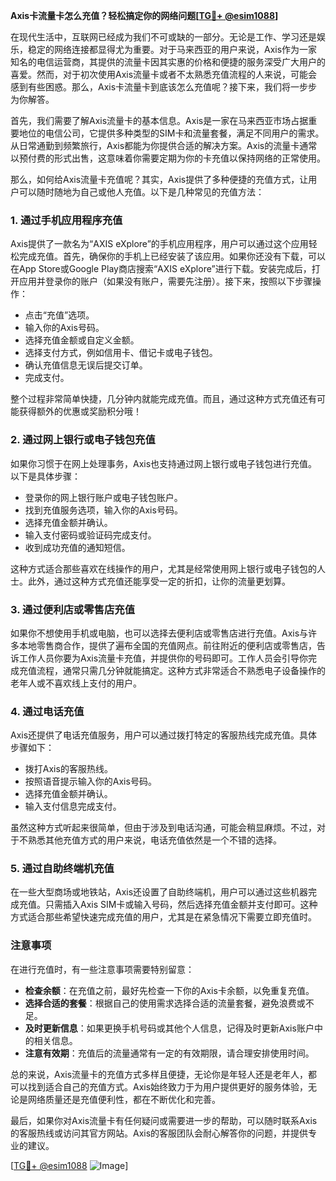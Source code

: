 **Axis卡流量卡怎么充值？轻松搞定你的网络问题[[TG💪+ @esim1088](https://t.me/s/esim1088)]**

在现代生活中，互联网已经成为我们不可或缺的一部分。无论是工作、学习还是娱乐，稳定的网络连接都显得尤为重要。对于马来西亚的用户来说，Axis作为一家知名的电信运营商，其提供的流量卡因其实惠的价格和便捷的服务深受广大用户的喜爱。然而，对于初次使用Axis流量卡或者不太熟悉充值流程的人来说，可能会感到有些困惑。那么，Axis卡流量卡到底该怎么充值呢？接下来，我们将一步步为你解答。

首先，我们需要了解Axis流量卡的基本信息。Axis是一家在马来西亚市场占据重要地位的电信公司，它提供多种类型的SIM卡和流量套餐，满足不同用户的需求。从日常通勤到频繁旅行，Axis都能为你提供合适的解决方案。Axis的流量卡通常以预付费的形式出售，这意味着你需要定期为你的卡充值以保持网络的正常使用。

那么，如何给Axis流量卡充值呢？其实，Axis提供了多种便捷的充值方式，让用户可以随时随地为自己或他人充值。以下是几种常见的充值方法：

### 1. **通过手机应用程序充值**
Axis提供了一款名为“AXIS eXplore”的手机应用程序，用户可以通过这个应用轻松完成充值。首先，确保你的手机上已经安装了该应用。如果你还没有下载，可以在App Store或Google Play商店搜索“AXIS eXplore”进行下载。安装完成后，打开应用并登录你的账户（如果没有账户，需要先注册）。接下来，按照以下步骤操作：
- 点击“充值”选项。
- 输入你的Axis号码。
- 选择充值金额或自定义金额。
- 选择支付方式，例如信用卡、借记卡或电子钱包。
- 确认充值信息无误后提交订单。
- 完成支付。

整个过程非常简单快捷，几分钟内就能完成充值。而且，通过这种方式充值还有可能获得额外的优惠或奖励积分哦！

### 2. **通过网上银行或电子钱包充值**
如果你习惯于在网上处理事务，Axis也支持通过网上银行或电子钱包进行充值。以下是具体步骤：
- 登录你的网上银行账户或电子钱包账户。
- 找到充值服务选项，输入你的Axis号码。
- 选择充值金额并确认。
- 输入支付密码或验证码完成支付。
- 收到成功充值的通知短信。

这种方式适合那些喜欢在线操作的用户，尤其是经常使用网上银行或电子钱包的人士。此外，通过这种方式充值还能享受一定的折扣，让你的流量更划算。

### 3. **通过便利店或零售店充值**
如果你不想使用手机或电脑，也可以选择去便利店或零售店进行充值。Axis与许多本地零售商合作，提供了遍布全国的充值网点。前往附近的便利店或零售店，告诉工作人员你要为Axis流量卡充值，并提供你的号码即可。工作人员会引导你完成充值流程，通常只需几分钟就能搞定。这种方式非常适合不熟悉电子设备操作的老年人或不喜欢线上支付的用户。

### 4. **通过电话充值**
Axis还提供了电话充值服务，用户可以通过拨打特定的客服热线完成充值。具体步骤如下：
- 拨打Axis的客服热线。
- 按照语音提示输入你的Axis号码。
- 选择充值金额并确认。
- 输入支付信息完成支付。

虽然这种方式听起来很简单，但由于涉及到电话沟通，可能会稍显麻烦。不过，对于不熟悉其他充值方式的用户来说，电话充值依然是一个不错的选择。

### 5. **通过自助终端机充值**
在一些大型商场或地铁站，Axis还设置了自助终端机，用户可以通过这些机器完成充值。只需插入Axis SIM卡或输入号码，然后选择充值金额并支付即可。这种方式适合那些希望快速完成充值的用户，尤其是在紧急情况下需要立即充值时。

### 注意事项
在进行充值时，有一些注意事项需要特别留意：
- **检查余额**：在充值之前，最好先检查一下你的Axis卡余额，以免重复充值。
- **选择合适的套餐**：根据自己的使用需求选择合适的流量套餐，避免浪费或不足。
- **及时更新信息**：如果更换手机号码或其他个人信息，记得及时更新Axis账户中的相关信息。
- **注意有效期**：充值后的流量通常有一定的有效期限，请合理安排使用时间。

总的来说，Axis流量卡的充值方式多样且便捷，无论你是年轻人还是老年人，都可以找到适合自己的充值方式。Axis始终致力于为用户提供更好的服务体验，无论是网络质量还是充值便利性，都在不断优化和完善。

最后，如果你对Axis流量卡有任何疑问或需要进一步的帮助，可以随时联系Axis的客服热线或访问其官方网站。Axis的客服团队会耐心解答你的问题，并提供专业的建议。

[[TG💪+ @esim1088](https://t.me/s/esim1088) ![Image](https://i.postimg.cc/4NQfJmqS/Snipaste-2025-05-13-00-14-12.png)]